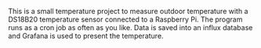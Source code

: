 This is a small temperature project to measure outdoor temperature with a DS18B20 temperature sensor connected to a Raspberry Pi. The program runs as a cron job as often as you like. Data is saved into an influx database and Grafana is used to present the temperature.